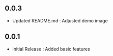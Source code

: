 ## 0.0.3

* Updated README.md : Adjusted demo image

## 0.0.1

* Initial Release : Added basic features
